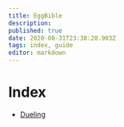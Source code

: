 ```yaml
---
title: EggBible
description: 
published: true
date: 2020-08-31T23:38:28.903Z
tags: index, guide
editor: markdown
---
```


# Index

- [Dueling](/guides/dueling)
